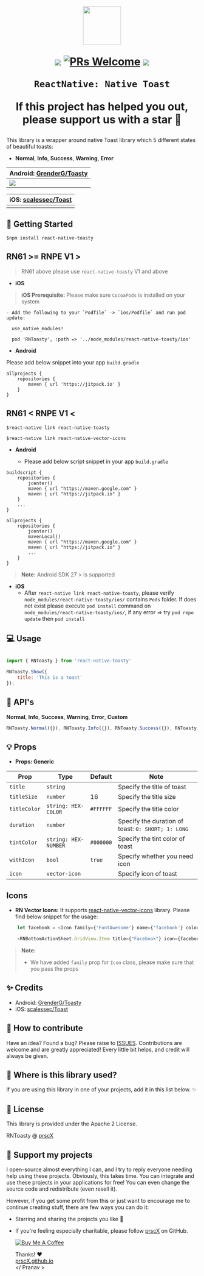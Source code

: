 <h1 align="center">

<p align="center">
  <img src="https://png.icons8.com/cotton/1600/toast.png" width="100" height= "100"/>
</p>

<p align="center">
  <a href="https://www.npmjs.com/package/react-native-toasty"><img src="http://img.shields.io/npm/v/react-native-toasty.svg?style=flat" /></a>
  <a href="https://github.com/prscX/react-native-toasty/pulls"><img alt="PRs Welcome" src="https://img.shields.io/badge/PRs-welcome-brightgreen.svg" /></a>
  <a href="https://github.com/prscX/react-native-toasty#License"><img src="https://img.shields.io/npm/l/react-native-toasty.svg?style=flat" /></a>
</p>

    ReactNative: Native Toast

If this project has helped you out, please support us with a star 🌟
</h1>

This library is a wrapper around native Toast library which 5 different states of beautiful toasts:
- **Normal**, **Info**, **Success**, **Warning**, **Error**


| **Android: [GrenderG/Toasty](https://github.com/GrenderG/Toasty)**             |
| ----------------- |
| <img src="https://raw.githubusercontent.com/GrenderG/Toasty/master/art/collage.png" />                  |


| **iOS: [scalessec/Toast](https://github.com/scalessec/Toast)**             |
| ----------------- |
|                 |


## 📖 Getting Started

`$npm install react-native-toasty`


## **RN61 >= RNPE V1 >**

> RN61 above please use `react-native-toasty` V1 and above

- **iOS**

> **iOS Prerequisite:** Please make sure `CocoaPods` is installed on your system

	- Add the following to your `Podfile` -> `ios/Podfile` and run pod update:


```
  use_native_modules!

  pod 'RNToasty', :path => '../node_modules/react-native-toasty/ios'

```

- **Android**

Please add below snippet into your app `build.gradle`

```
allprojects {
    repositories {
        maven { url 'https://jitpack.io' }
    }
}
```

## **RN61 < RNPE V1 <**

`$react-native link react-native-toasty`

`$react-native link react-native-vector-icons`


- **Android**

    - Please add below script snippet in your app `build.gradle`

```
buildscript {
    repositories {
        jcenter()
        maven { url "https://maven.google.com" }
        maven { url "https://jitpack.io" }
    }
    ...
}

allprojects {
    repositories {
        jcenter()
        mavenLocal()
        maven { url "https://maven.google.com" }
        maven { url "https://jitpack.io" }
        ...
    }
}
```

> **Note:** Android SDK 27 > is supported

- **iOS**
    - After `react-native link react-native-toasty`, please verify `node_modules/react-native-toasty/ios/` contains `Pods` folder. If does not exist please execute `pod install` command on `node_modules/react-native-toasty/ios/`, if any error => try `pod repo update` then `pod install`


## 💻 Usage

```javascript

import { RNToasty } from 'react-native-toasty'

```

```javascript
RNToasty.Show({
    title: 'This is a toast'
});
```


## 🎨 API's

**Normal**, **Info**, **Success**, **Warning**, **Error**, **Custom**

```javascript
RNToasty.Normal({}), RNToasty.Info({}), RNToasty.Success({}), RNToasty.Warn({}), RNToasty.Error({}), RNToasty.Show({})
```

## 💡 Props

- **Props: Generic**

| Prop              | Type       | Default | Note                                                                                                       |
| ----------------- | ---------- | ------- | ---------------------------------------------------------------------------------------------------------- |
| `title`       | `string`     |         | Specify the title of toast
| `titleSize` | `number` |    16     | Specify the title size                                                   |  |
| `titleColor`    | `string: HEX-COLOR`     |    `#FFFFFF`    | Specify the title color                                        |  |
| `duration`      | `number`     |         | Specify the duration of toast: `0: SHORT; 1: LONG`
| `tintColor`      | `string: HEX-NUMBER`     |    `#000000`     | Specify the tint color of toast
| `withIcon`      | `bool`     |    `true`     | Specify whether you need icon
| `icon`      | `vector-icon`     |         | Specify icon of toast


## Icons

- **RN Vector Icons:** It supports [react-native-vector-icons](https://github.com/oblador/react-native-vector-icons) library. Please find below snippet for the usage:

```javascript
	let facebook = <Icon family={'FontAwesome'} name={'facebook'} color={'#000000'} size={30} />

	<RNBottomActionSheet.GridView.Item title={"Facebook"} icon={facebook} />
```

> **Note:**
> - We have added `family` prop for `Icon` class, please make sure that you pass the props


## ✨ Credits

- Android: [GrenderG/Toasty](https://github.com/GrenderG/Toasty)
- iOS: [scalessec/Toast](https://github.com/scalessec/Toast)


## 🤔 How to contribute
Have an idea? Found a bug? Please raise to [ISSUES](https://github.com/prscX/react-native-toasty/issues).
Contributions are welcome and are greatly appreciated! Every little bit helps, and credit will always be given.

## 💫 Where is this library used?
If you are using this library in one of your projects, add it in this list below. ✨


## 📜 License
This library is provided under the Apache 2 License.

RNToasty @ [prscX](https://github.com/prscX)

## 💖 Support my projects
I open-source almost everything I can, and I try to reply everyone needing help using these projects. Obviously, this takes time. You can integrate and use these projects in your applications for free! You can even change the source code and redistribute (even resell it).

However, if you get some profit from this or just want to encourage me to continue creating stuff, there are few ways you can do it:
* Starring and sharing the projects you like 🚀
* If you're feeling especially charitable, please follow [prscX](https://github.com/prscX) on GitHub.

  <a href="https://www.buymeacoffee.com/prscX" target="_blank"><img src="https://www.buymeacoffee.com/assets/img/custom_images/orange_img.png" alt="Buy Me A Coffee" style="height: auto !important;width: auto !important;" ></a>

  Thanks! ❤️
  <br/>
  [prscX.github.io](https://prscx.github.io)
  <br/>
  </ Pranav >